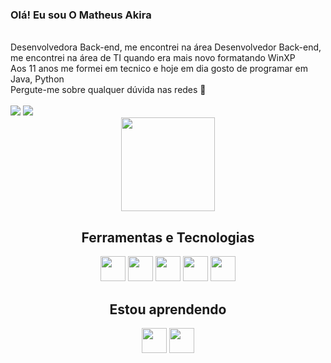 ### Olá! Eu sou O Matheus Akira 
<br>
    Desenvolvedora Back-end, me encontrei na área Desenvolvedor Back-end, me encontrei na área de TI quando era mais novo formatando WinXP <br>
    Aos 11 anos me formei em tecnico e hoje em dia gosto de programar em Java, Python
    <br>
    Pergute-me sobre qualquer dúvida nas redes 💬

<br>

<br>
 <a href="https://www.linkedin.com/in/karen-penedo-%F0%9F%8C%88-a24006144/" target="_blank"><img src="https://img.shields.io/badge/-LinkedIn-%230077B5?style=for-the-badge&logo=linkedin&logoColor=white" target="_blank"></a> 
 <a href = "mailto:yonezawa.matheus@gmail.com"><img src="https://img.shields.io/badge/Gmail-D14836?style=for-the-badge&logo=gmail&logoColor=white" target="_blank"></a>

  <br>

<div align='center'>
  <img height="150rem" src="https://github-readme-stats-git-masterrstaa-rickstaa.vercel.app/api/top-langs/?username=penedok&layout=compact&langs_count=16&theme=dark"/>
<!--   <img height="150rem" src="https://github-readme-stats-git-masterrstaa-rickstaa.vercel.app/api?username=oc-garcia&hide=prs,issues,contribs&&show_icons=true&theme=dark&include_all_commits=true&count_private=true"/> -->
    <br>

## Ferramentas e Tecnologias

<img src="https://cdn.jsdelivr.net/gh/devicons/devicon/icons/c/c-original.svg" width="40" height="40" />
<img src="https://cdn.jsdelivr.net/gh/devicons/devicon/icons/java/java-original-wordmark.svg" width="40" height="40" />
<img src="https://cdn.jsdelivr.net/gh/devicons/devicon/icons/mysql/mysql-original-wordmark.svg" width="40" height="40" />
<img src="https://cdn.jsdelivr.net/gh/devicons/devicon/icons/php/php-original.svg" width="40" height="40" />
<img src="https://cdn.jsdelivr.net/gh/devicons/devicon/icons/python/python-original-wordmark.svg" width="40" height="40" />


## Estou aprendendo
<img src="https://cdn.jsdelivr.net/gh/devicons/devicon/icons/javascript/javascript-original.svg"  width="40" height="40" />
<img src="https://cdn.jsdelivr.net/gh/devicons/devicon/icons/linux/linux-original.svg"  width="40" height="40" />



</div>
